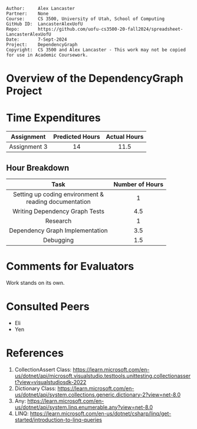 ```
Author:     Alex Lancaster
Partner:    None
Course:     CS 3500, University of Utah, School of Computing
GitHub ID:  LancasterAlexUofU
Repo:       https://github.com/uofu-cs3500-20-fall2024/spreadsheet-LancasterAlexUofU
Date:       7-Sept-2024
Project:    DependencyGraph
Copyright:  CS 3500 and Alex Lancaster - This work may not be copied for use in Academic Coursework.
```

# Overview of the DependencyGraph Project

# Time Expenditures

| Assignment | Predicted Hours | Actual Hours|
| :---------:| :-------------: | :---------: |
| Assignment 3 | 14 | 11.5 |


 ## Hour Breakdown

| Task | Number of Hours |
| :--------:| :--------:
| Setting up coding environment & <br /> reading documentation | 1 |
| Writing Dependency Graph Tests | 4.5 |
| Research | 1 |
| Dependency Graph Implementation | 3.5 |
| Debugging | 1.5 |

# Comments for Evaluators
Work stands on its own.

# Consulted Peers
- Eli
- Yen

# References

1) CollectionAssert Class: https://learn.microsoft.com/en-us/dotnet/api/microsoft.visualstudio.testtools.unittesting.collectionassert?view=visualstudiosdk-2022
2) Dictionary Class: https://learn.microsoft.com/en-us/dotnet/api/system.collections.generic.dictionary-2?view=net-8.0
3) Any: https://learn.microsoft.com/en-us/dotnet/api/system.linq.enumerable.any?view=net-8.0
4) LINQ: https://learn.microsoft.com/en-us/dotnet/csharp/linq/get-started/introduction-to-linq-queries